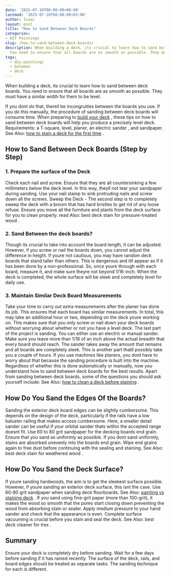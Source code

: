 ```yaml
---
date: '2025-07-10T00:00:00+00:00'
lastmod: '2025-07-10T00:00:00+03:00'
author: Isaac
layout: post
title: "How to Sand Between Deck Boards"
categories:
- DIY Paintings
slug: /how-to-sand-between-deck-boards/
description: When building a deck, its crucial to learn how to sand between deck boards.
  You need to ensure that all boards are as smooth as possible. They must have a ...
tags: 
  - diy-paintings
  - between
  - deck
---
```

When building a deck, its crucial to learn how to sand between deck boards. You need to ensure that all boards are as smooth as possible. They must have a similar width for them to be level.

If you dont do that, therell be incongruities between the boards you use. If you do this manually, the procedure of sanding between deck boards will consume time.
When preparing to
[build your deck](https://www.extension.iastate.edu/smallfarms/toxicity-concerns-about-raised-bed-construction-materials)
, these tips on how to sand between deck boards will help you produce a precisely level deck. Requirements: a T-square, level, planer, an
electric sander
, and sandpaper. See Also:
[how to stain a deck for the first time](https://pestpolicy.com/how-to-stain-a-deck-for-the-first-time/)
.
## **How to Sand Between Deck Boards (Step by Step)**
### **1. Prepare the surface of the Deck**
Check each nail and screw. Ensure that they are all countersinking a few millimeters below the deck level. In this way, theyll not tear your sandpaper during sanding. Use your nail stamp to sink protruding nails and screw down all the screws.
Sweep the Deck - The second step is to completely sweep the deck with a broom that has hard bristles to get rid of any loose refuse. Ensure you move all the furniture and plants from the deck surface for you to clean properly. read Also:
best deck stain for pressure-treated wood
.
### **2. Sand Between the deck boards?**
Though its crucial to take into account the board length, it can be adjusted. However, if you screw or nail the boards down, you cannot adjust the difference in height.
If youre not cautious, you may have random deck boards that stand taller than others. This is dangerous and itll appear as if it has been done by a non-professional.
So, once youre through with each board, measure it, and make sure theyre not beyond 1/16-inch. When the deck is completed, the whole surface will be sleek and completely level for daily use.
### 3. Maintain Similar Deck Board Measurements
Take your time to carry out extra measurements after the planer has done its job. This ensures that each board has similar measurements.
In total, this may take an additional hour or two, depending on the deck youre working on. This makes sure that you only screw or nail down your deck boards without worrying about whether or not you have a level deck.
The last part of the project is sanding. You can either use an electric or manual sander. Make sure you leave more than 1/16 of an inch above the actual breadth that every board should reach.
The sander takes away the amount that remains and all boards are completely sleek. This is another part thatll possibly take you a couple of hours. If you use machines like planers, you dont have to worry about that because the sanding procedure is built into the machine.
Regardless of whether this is done automatically or manually, now you understand how to sand between deck boards for the best results. Apart from sanding between deck boards, some of the questions you should ask yourself include: See Also:
[how to clean a deck before staining](https://pestpolicy.com/how-to-clean-a-deck-before-staining/)
.
## **How Do You Sand the Edges Of the Boards?**
Sanding the exterior deck board edges can be slightly cumbersome. This depends on the design of the deck, particularly if the rails have a low baluster railing that makes access cumbersome.
Here, a smaller detail sander can be useful if your orbital sander thats within the accepted range doesnt fit. Use 60 to 80 grit sandpaper for the decking boards end grain. Ensure that you sand as uniformly as possible.
If you dont sand uniformly, stains are absorbed unevenly into the boards end grain. Wipe end grains again to free dust before continuing with the sealing and staining. See Also:
best deck stain for weathered wood
.
## **How Do You Sand the Deck Surface?**
If youre sanding hardwoods, the aim is to get the sleekest surface possible. However, if youre sanding an exterior deck surface, this isnt the case. Use 60-80 grit sandpaper when sanding deck floorboards. See Also:
[painting vs staining deck](https://pestpolicy.com/painting-vs-staining-deck/)
.
If you sand using fine-grit paper (more than 100-grit), it makes the wood so smooth that the pores start closing down preventing the wood from absorbing stain or sealer.
Apply medium pressure to your hand sander and check that the appearance is even. Complete surface vacuuming is crucial before you stain and seal the deck. See Also:
best deck cleaner for trex
.
## **Summary**
Ensure your deck is completely dry before sanding. Wait for a few days before sanding if it has rained recently. The surface of the deck, rails, and board edges should be treated as separate tasks. The sanding technique for each is different.
